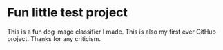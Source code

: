 # Fun little test project
This is a fun dog image classifier I made. This is also my first ever GitHub project. Thanks for any criticism.

